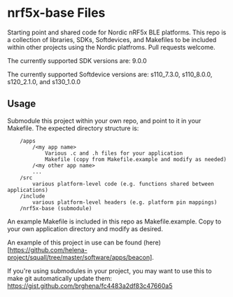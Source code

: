 nrf5x-base Files
================

Starting point and shared code for Nordic nRF5x BLE platforms. This repo is
a collection of libraries, SDKs, Softdevices, and Makefiles to be included
within other projects using the Nordic platfroms. Pull requests welcome.

The currently supported SDK versions are: 9.0.0

The currently supported Softdevice versions are: s110_7.3.0, s110_8.0.0, s120_2.1.0, and s130_1.0.0


Usage
-----
Submodule this project within your own repo, and point to it in your Makefile.
The expected directory structure is:
```
    /apps
        /<my app name>
            Various .c and .h files for your application
            Makefile (copy from Makefile.example and modify as needed)
        /<my other app name>
        ...
    /src
        various platform-level code (e.g. functions shared between applications)
    /include
        various platform-level headers (e.g. platform pin mappings)
    /nrf5x-base (submodule)
```

An example Makefile is included in this repo as Makefile.example. Copy to your
own application directory and modify as desired.

An example of this project in use can be found
(here)[https://github.com/helena-project/squall/tree/master/software/apps/beacon].


If you're using submodules in your project, you may want to use this to make
git automatically update them:
https://gist.github.com/brghena/fc4483a2df83c47660a5

